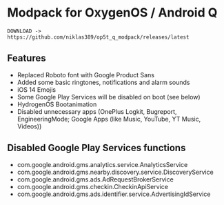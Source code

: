 # Modpack for OxygenOS / Android Q

    DOWNLOAD -> https://github.com/niklas389/op5t_q_modpack/releases/latest

## Features
- Replaced Roboto font with Google Product Sans
- Added some basic ringtones, notifications and alarm sounds
- iOS 14 Emojis
- Some Google Play Services will be disabled on boot (see below)
- HydrogenOS Bootanimation
- Disabled unnecessary apps (OnePlus Logkit, Bugreport, EngineeringMode; Google Apps (like Music, YouTube, YT Music, Videos))



## Disabled Google Play Services functions

- com.google.android.gms.analytics.service.AnalyticsService
- com.google.android.gms.nearby.discovery.service.DiscoveryService
- com.google.android.gms.ads.AdRequestBrokerService
- com.google.android.gms.checkin.CheckinApiService
- com.google.android.gms.ads.identifier.service.AdvertisingIdService

